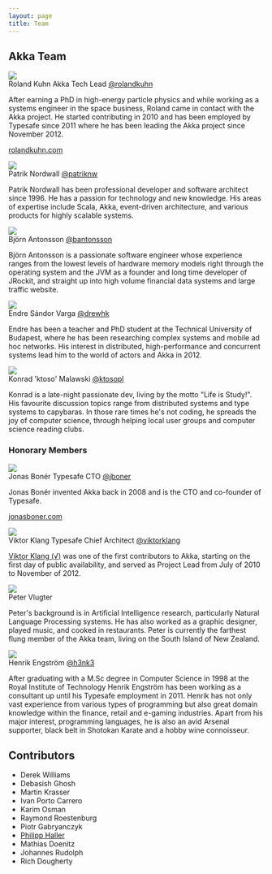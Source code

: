 ```yaml
---
layout: page
title: Team
---
```


<h2>Akka Team</h2>
<div class="row">
	<div class="span6">
		<div class="profile-pic-wrap"><img class="profile-pic" src="http://www.gravatar.com/avatar/e1d5b0ce7b5147919a99a9078c32acd1?s=80" /></div>
		<span class="profile-name">Roland Kuhn</span>
    <span class="profile-title">Akka Tech Lead</span>
		<span class="profile-twitter-link"><a href="https://twitter.com/rolandkuhn">@rolandkuhn</a></span>			
		<p class="profile-text">After earning a PhD in high-energy particle physics and while working as a systems engineer in the space business, Roland came in contact with the Akka project. He started contributing in 2010 and has been employed by Typesafe since 2011 where he has been leading the Akka project since November 2012.</p>
    <p><a href="http://rolandkuhn.com/">rolandkuhn.com</a></p>
	</div>
	<div class="span6">
		<div class="profile-pic-wrap"><img class="profile-pic" src="https://en.gravatar.com/avatar/a036dbdf494ae4c9d46e1d24b53fd5da?s=80" /></div>
		<span class="profile-name">Patrik Nordwall</span>
		<span class="profile-twitter-link"><a href="https://twitter.com/patriknw">@patriknw</a></span>		
		<p class="profile-text">Patrik Nordwall has been professional developer and software architect since 1996. He has a passion for technology and new knowledge. His areas of expertise include Scala, Akka, event-driven architecture, and various products for highly scalable systems.</p>
	</div>	
</div>
<div class="row">
	<div class="span6">
		<div class="profile-pic-wrap"><img class="profile-pic" src="https://en.gravatar.com/avatar/96b5aad495e0efd9fc098b9b3d421623?s=80" /></div>
		<span class="profile-name">Björn Antonsson</span>
		<span class="profile-twitter-link"><a href="https://twitter.com/bantonsson">@bantonsson</a></span>			
		<p class="profile-text">Björn Antonsson is a passionate software engineer whose experience ranges from the lowest levels of hardware memory models right through the operating system and the JVM as a founder and long time developer of JRockit, and straight up into high volume financial data systems and large traffic website.</p>
	</div>
  <div class="span6">
    <div class="profile-pic-wrap"><img class="profile-pic" src="http://www.gravatar.com/avatar/e00d3476c1ca077dd6ba6897e724655d?s=80" /></div>
    <span class="profile-name">Endre Sándor Varga</span>
    <span class="profile-twitter-link"><a href="https://twitter.com/drewhk">@drewhk</a></span>
    <p class="profile-text">Endre has been a teacher and PhD student at the Technical University of Budapest, where he has been researching complex systems and mobile ad hoc networks. His interest in distributed, high-performance and concurrent systems lead him to the world of actors and Akka in 2012.</p>
  </div>
  <div class="span6">
    <div class="profile-pic-wrap"><img class="profile-pic" src="http://www.gravatar.com/avatar/e22c5a2db4101b4c4037d5f6bba2128d.png?s=80" /></div>
    <span class="profile-name">Konrad 'ktoso' Malawski</span>
    <span class="profile-twitter-link"><a href="https://twitter.com/ktosopl">@ktosopl</a></span>
    <p class="profile-text">Konrad is a late-night passionate dev, living by the motto "Life is Study!". His favourite discussion topics range from distributed systems and type systems to capybaras. In those rare times he's not coding, he spreads the joy of computer science, through helping local user groups and computer science reading clubs.</p>
  </div>
</div>
<h3>Honorary Members</h3>
<div class="row">
	<div class="span6">
		<div class="profile-pic-wrap"><img class="profile-pic" src="http://www.gravatar.com/avatar/e0b5787d1a1935a2800e0bbffc81c196?s=80" /></div>
		<span class="profile-name">Jonas Bonér</span>
		<span class="profile-title">Typesafe CTO</span>
		<span class="profile-twitter-link"><a href="https://twitter.com/jboner">@jboner</a></span>
		<p class="profile-text">Jonas Bonér invented Akka back in 2008 and is the CTO and co-founder of Typesafe.</p>
    <p><a href="http://jonasboner.com">jonasboner.com</a></p>
	</div>
	<div class="span6">
		<div class="profile-pic-wrap"><img class="profile-pic" src="http://viktorklang.github.io/assets/images/IAMKLANG.png" /></div>
		<span class="profile-name">Viktor Klang</span>
		<span class="profile-title">Typesafe Chief Architect</span>
		<span class="profile-twitter-link"><a href="https://twitter.com/viktorklang">@viktorklang</a></span>
		<p class="profile-text"><a href="http://www.linkedin.com/in/viktorklang">Viktor Klang (√)</a> was one of the first contributors to Akka, starting on the first day of public availability, and served as Project Lead from July of 2010 to November of 2012.</p>
	</div>
</div>
<div class="row">
	<div class="span6">
		<div class="profile-pic-wrap"><img class="profile-pic" src="http://www.gravatar.com/avatar/d1d4a046f41854a01e461b1732bb764b?s=80" /></div>
		<span class="profile-name">Peter Vlugter</span>
		<p class="profile-text">Peter's background is in Artificial Intelligence research, particularly Natural Language Processing systems. He has also worked as a graphic designer, played music, and cooked in restaurants. Peter is currently the farthest flung member of the Akka team, living on the South Island of New Zealand.</p>
	</div>
	<div class="span6">
		<div class="profile-pic-wrap"><img class="profile-pic" src="http://www.gravatar.com/avatar/f37dcc04641b226a984e06482a19cb25?s=80" /></div>
		<span class="profile-name">Henrik Engström</span>
		<span class="profile-twitter-link"><a href="https://twitter.com/h3nk3">@h3nk3</a></span>		
		<p class="profile-text">After graduating with a M.Sc degree in Computer Science in 1998 at the Royal Institute of Technology Henrik Engström has been working as a consultant up until his Typesafe employment in 2011. Henrik has not only vast experience from various types of programming but also great domain knowledge within the finance, retail and e-gaming industries. Apart from his major interest, programming languages, he is also an avid Arsenal supporter, black belt in Shotokan Karate and a hobby wine connoisseur.</p>
	</div>
</div>
<div class="row">
	<div class="span12">
		<h2>Contributors</h2>
		<div class="committers">
			<ul>
				<li>Derek Williams</li>
				<li>Debasish Ghosh</li>
				<li>Martin Krasser</li>
				<li>Ivan Porto Carrero</li>
				<li>Karim Osman</li>
        		<li>Raymond Roestenburg</li>
        		<li>Piotr Gabryanczyk</li>
				<li><a href="http://lamp.epfl.ch/~phaller">Philipp Haller</a></li>
        		<li>Mathias Doenitz</li>
        		<li>Johannes Rudolph</li>
        		<li>Rich Dougherty</li>
			</ul>
		</div>
	</div>
</div>
